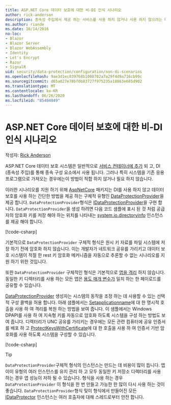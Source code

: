 ```yaml
---
title: ASP.NET Core 데이터 보호에 대한 비-DI 인식 시나리오
author: rick-anderson
description: 종속성 주입에서 제공 하는 서비스를 사용 하지 않거나 사용 하지 않으려는 데이터 보호 시나리오를 지 원하는 방법에 대해 알아봅니다.
ms.author: riande
ms.date: 10/14/2016
no-loc:
- Blazor
- Blazor Server
- Blazor WebAssembly
- Identity
- Let's Encrypt
- Razor
- SignalR
uid: security/data-protection/configuration/non-di-scenarios
ms.openlocfilehash: 9ae3d1ec039768b1008702a7a29f4d9a716cb99c
ms.sourcegitcommit: d65a027e78bf0b83727f975235a18863e685d902
ms.translationtype: MT
ms.contentlocale: ko-KR
ms.lasthandoff: 06/26/2020
ms.locfileid: "85404849"
---
```

# <a name="non-di-aware-scenarios-for-data-protection-in-aspnet-core"></a>ASP.NET Core 데이터 보호에 대한 비-DI 인식 시나리오

작성자: [Rick Anderson](https://twitter.com/RickAndMSFT)

ASP.NET Core 데이터 보호 시스템은 일반적으로 [서비스 컨테이너에 추가](xref:security/data-protection/consumer-apis/overview) 되 고, DI (종속성 주입)를 통해 종속 구성 요소에서 사용 됩니다. 그러나 특히 시스템을 기존 응용 프로그램으로 가져오는 경우에는이 방법이 적합 하지 않거나 필요 하지 않습니다.

이러한 시나리오를 지원 하기 위해 [AspNetCore](https://www.nuget.org/packages/Microsoft.AspNetCore.DataProtection.Extensions/) 패키지는 DI를 사용 하지 않고 데이터 보호를 사용 하는 간단한 방법을 제공 하는 구체적 유형인 [DataProtectionProvider](/dotnet/api/Microsoft.AspNetCore.DataProtection.DataProtectionProvider)을 제공 합니다. `DataProtectionProvider`형식은 [IDataProtectionProvider](/dotnet/api/microsoft.aspnetcore.dataprotection.idataprotectionprovider)을 구현 합니다. `DataProtectionProvider`을 생성 하려면 다음 코드 샘플에 표시 된 것 처럼 공급자의 암호화 키를 저장 해야 하는 위치를 나타내는 [system.io.directoryinfo](/dotnet/api/system.io.directoryinfo) 인스턴스를 제공 해야 합니다.

[!code-csharp[](non-di-scenarios/_static/nodisample1.cs)]

기본적으로 `DataProtectionProvider` 구체적 형식은 원시 키 자료를 파일 시스템에 저장 하기 전에 암호화 하지 않습니다. 이는 개발자가 네트워크 공유를 가리키고 데이터 보호 시스템이 적절 한 rest 키 암호화 메커니즘을 자동으로 추론할 수 없는 시나리오를 지원 하기 위한 것입니다.

또한 `DataProtectionProvider` 구체적인 형식은 기본적으로 [앱을 격리](xref:security/data-protection/configuration/overview#per-application-isolation) 하지 않습니다. 동일한 키 디렉터리를 사용 하는 모든 앱은 [용도 매개 변수가](xref:security/data-protection/consumer-apis/purpose-strings) 일치 하는 한 페이로드를 공유할 수 있습니다.

[DataProtectionProvider](/dotnet/api/microsoft.aspnetcore.dataprotection.dataprotectionprovider) 생성자는 시스템의 동작을 조정 하는 데 사용할 수 있는 선택적 구성 콜백을 허용 합니다. 아래 샘플에서는 [Setapplicationname](/dotnet/api/microsoft.aspnetcore.dataprotection.dataprotectionbuilderextensions.setapplicationname)에 대 한 명시적 호출을 사용 하 여 격리를 복원 하는 방법을 보여 줍니다. 이 샘플에서는 Windows DPAPI를 사용 하 여 지속형 키를 자동으로 암호화 하도록 시스템을 구성 하는 방법도 보여 줍니다. 디렉터리가 UNC 공유를 가리키는 경우에는 모든 관련 컴퓨터에 공유 인증서를 배포 하 고 [ProtectKeysWithCertificate](/dotnet/api/microsoft.aspnetcore.dataprotection.dataprotectionbuilderextensions.protectkeyswithcertificate)에 대 한 호출을 사용 하 여 인증서 기반 암호화를 사용 하도록 시스템을 구성할 수 있습니다.

[!code-csharp[](non-di-scenarios/_static/nodisample2.cs)]

> [!TIP]
> `DataProtectionProvider`구체적 형식의 인스턴스는 만드는 데 비용이 많이 듭니다. 앱이이 유형의 여러 인스턴스를 유지 관리 하 고 모두 동일한 키 저장소 디렉터리를 사용 하는 경우 앱 성능이 저하 될 수 있습니다. 형식을 사용 하는 경우 `DataProtectionProvider` 이 형식을 한 번 만들고 가능한 한 많이 다시 사용 하는 것이 좋습니다. `DataProtectionProvider`형식 및이 형식에서 만들어진 모든 [IDataProtector](/dotnet/api/microsoft.aspnetcore.dataprotection.idataprotector) 인스턴스는 여러 호출자에 대해 스레드로부터 안전 합니다.
